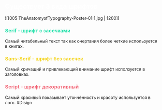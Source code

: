 ## <font style="color:white">Существует 3 вида шрифтов</font>

![[005 TheAnatomyofTypography-Poster-01 1.jpg | 1200]]
### <font style="color:#24e1ab">Serif - шрифт с засечками</font>
Самый читабельный текст так как очертания более четкие используется в книгах.
### <font style="color:#f4d41d">Sans-Serif - шрифт без засечек</font>
Самый кричащий и привлекающий внимание шрифт исползуется в заголовках.
### <font style="color:#f26878">Script - шрифт декоративный</font>
Самый красивый показывает утончённость и красоту используется в лого.
#Disign 